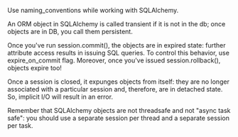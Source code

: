 Use naming_conventions while working with SQLAlchemy.

An ORM object in SQLAlchemy is called transient if it is not in the db; once objects are in DB, you call them persistent.

Once you've run session.commit(), the objects are in expired state: further attribute access results in issuing SQL queries. To control this behavior, use expire_on_commit flag. Moreover, once you've issued session.rollback(), objects expire too!

Once a session is closed, it expunges objects from itself: they are no longer associated with a particular session and, therefore, are in detached state. So, implicit I/O will result in an error.

Remember that SQLAlchemy objects are not threadsafe and not "async task safe": you should use a separate session per thread and a separate session per task.

